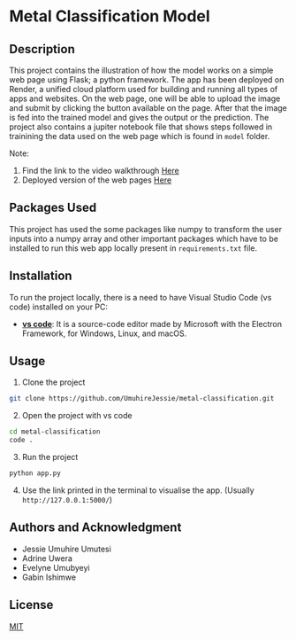 # Metal Classification Model



## Description

This project contains the illustration of how the model works on a simple web page using Flask; a python framework. The app has been deployed on Render, a unified cloud platform used for building and running all types of apps and websites. On the web page, one will be able to upload the image and submit by clicking the button available on the page. After that the image is fed into the trained model and gives the output or the prediction. The project also contains a jupiter notebook file that shows steps followed in trainining the data used on the web page which is found in `model` folder. 

Note: 
1. Find the link to the video walkthrough [Here](https://www.example.com)
2. Deployed version of the web pages [Here](https://metal-classification-vsk4.onrender.com/)

## Packages Used

This project has used the some packages like numpy to transform the user inputs into a numpy array and other important packages which have to be installed to run this web app locally present in `requirements.txt` file. 

## Installation

To run the project locally, there is a need to have Visual Studio Code (vs code) installed on your PC:

- **[vs code](https://code.visualstudio.com/download)**: It is a source-code editor made by Microsoft with the Electron Framework, for Windows, Linux, and macOS.

## Usage


1. Clone the project 

``` bash
git clone https://github.com/UmuhireJessie/metal-classification.git

```

2. Open the project with vs code

``` bash
cd metal-classification
code .
```

3. Run the project

``` bash
python app.py
```

4. Use the link printed in the terminal to visualise the app. (Usually `http://127.0.0.1:5000/`)


## Authors and Acknowledgment

- Jessie Umuhire Umutesi
- Adrine Uwera
- Evelyne Umubyeyi
- Gabin Ishimwe

## License
[MIT](https://choosealicense.com/licenses/mit/)
